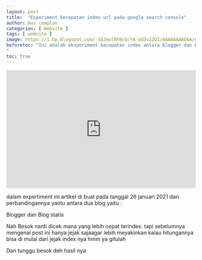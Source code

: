 ```yaml
---
layout: post
title:  "Experiment kecepatan index url pada google search console"
author: mas cemplon
categories: [ Website ]
tags: [ website ]
image: https://1.bp.blogspot.com/-SQJeol8Y6cQ/YA-ad3v22DI/AAAAAAAAOkA/GdCqbcgiLJwQUHPjmg0AJeswaC0igcBKQCLcBGAsYHQ/gsc.webp
beforetoc: "Ini adalah eksperiment kecepatan index antara blogger dan blog statis
"
toc: true
---
```



<p><iframe width="100%" height="315" src="https://www.youtube.com/embed/z5mkPZnFpc0" frameborder="0" allow="accelerometer; autoplay; clipboard-write; encrypted-media; gyroscope; picture-in-picture" allowfullscreen></iframe></p>


dalam expertiment ini artikel di buat pada tanggal 26 januari 2021 dan perbandingannya yaotu antara dua blog yaitu :

Blogger dan Blog statis

Nah Besok nanti dicek mana yang lebih cepat terindex. tapi sebelumnya mengenai post ini hanya jejak sajaagar lebih meyakinkan kalau hitungannya bisa di mulai dari jejak index nya hmm ya gitulah 

Dan tunggu besok deh hasil nya 
